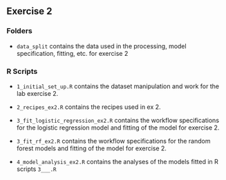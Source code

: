 ## Exercise 2

### Folders
- `data_split` contains the data used in the processing, model specification, fitting, etc. for exercise 2

### R Scripts
- `1_initial_set_up.R` contains the dataset manipulation and work for the lab exercise 2. 

- `2_recipes_ex2.R` contains the recipes used in ex 2. 

- `3_fit_logistic_regression_ex2.R` contains the workflow specifications for the logistic regression model and fitting of the model for exercise 2.

- `3_fit_rf_ex2.R` contains the workflow specifications for the random forest models and fitting of the model for exercise 2.

- `4_model_analysis_ex2.R` contains the analyses of the models fitted in R scripts `3___.R`

